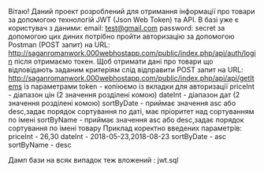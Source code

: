 Вітаю!
Даний проект розроблений для отримання інформації про товари за допомогою технологій JWT (Json Web Token) та API.
В базі уже є користувач з даними:
email: test@gmail.com
password: secret
за допомогою цих диних потрібно пройти авторизацію за допомогою Postman (POST запит) на URL: http://saganromanwork.000webhostapp.com/public/index.php/api/auth/login
після отримаємо токен.
Щоб отримати дані про товари що відповідають заданим критеріям слід відправити POST запит на URL:  http://saganromanwork.000webhostapp.com/public/index.php/api/api/getItems
із параметрами
token - копіюємо із вкладки для авторизації
priceInt - діапазон цін (2 значення розділені комою)
dateInt - діапазон дат (2 значення розділені комою)
sortByDate - приймає значення аsc або desc,задає порядок сортування по даті, має пріоритет над сортуванням по імені 
sortByName - приймає значення аsc або desc,задає порядок сортування по імені товару
	Приклад коректно введених параметрів:
priceInt - 26,30
dateInt - 2018-05-23,2018-08-23
sortByDate -  аsc 
sortByName -  desc


Дамп бази на всяк випадок теж вложений : jwt.sql